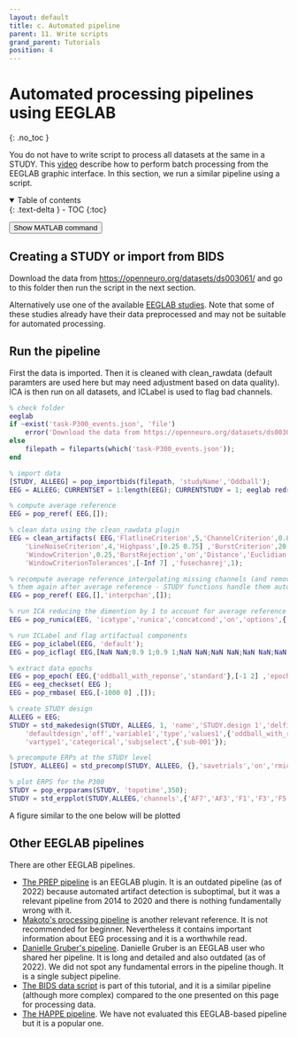 ```yaml
---
layout: default
title: c. Automated pipeline
parent: 11. Write scripts
grand_parent: Tutorials 
position: 4
---
```

Automated processing pipelines using EEGLAB
=====
{: .no_toc }

You do not have to write script to process all datasets at the same in a STUDY. This [video](https://www.youtube.com/watch?v=-jL3PuHD3aY) describe how to perform batch processing from the EEGLAB graphic interface. In this section, we run a similar pipeline using a script.

<details open markdown="block">
  <summary>
    Table of contents
  </summary>
  {: .text-delta }
- TOC
{:toc}
</details>

<button onclick="showModal(this)" data-command="eeglabp = fileparts(which('eeglab.m')); open(fullfile(eeglabp, 'tutorial_scripts', 'simple_study_pipeline.m'));">Show MATLAB command</button>

Creating a STUDY or import from BIDS
------------------------------------

Download the data from https://openneuro.org/datasets/ds003061/ and go to this folder then run the script in the next section.

Alternatively use one of the available [EEGLAB studies](tutorials/tutorial_data.html). Note that some of these studies already have their data preprocessed and may not be suitable for automated processing.

Run the pipeline
----------------

First the data is imported. Then it is cleaned with clean_rawdata (default paramters are used here but may need adjustment based on data quality). ICA is then run on all datasets, and ICLabel is used to flag bad channels. 

``` matlab
% check folder
eeglab
if ~exist('task-P300_events.json', 'file')
    error('Download the data from https://openneuro.org/datasets/ds003061/ and go to the downloaded folder');
else
    filepath = fileparts(which('task-P300_events.json'));
end

% import data
[STUDY, ALLEEG] = pop_importbids(filepath, 'studyName','Oddball');
EEG = ALLEEG; CURRENTSET = 1:length(EEG); CURRENTSTUDY = 1; eeglab redraw; % redraw EEGLAB interface (optional)

% compute average reference
EEG = pop_reref( EEG,[]);

% clean data using the clean_rawdata plugin
EEG = clean_artifacts( EEG,'FlatlineCriterion',5,'ChannelCriterion',0.8, ...
    'LineNoiseCriterion',4,'Highpass',[0.25 0.75] ,'BurstCriterion',20, ...
    'WindowCriterion',0.25,'BurstRejection','on','Distance','Euclidian', ...
    'WindowCriterionTolerances',[-Inf 7] ,'fusechanrej',1);

% recompute average reference interpolating missing channels (and removing
% them again after average reference - STUDY functions handle them automatically)
EEG = pop_reref( EEG,[],'interpchan',[]);

% run ICA reducing the dimention by 1 to account for average reference 
EEG = pop_runica(EEG, 'icatype','runica','concatcond','on','options',{'pca',-1});

% run ICLabel and flag artifactual components
EEG = pop_iclabel(EEG, 'default');
EEG = pop_icflag( EEG,[NaN NaN;0.9 1;0.9 1;NaN NaN;NaN NaN;NaN NaN;NaN NaN]);

% extract data epochs
EEG = pop_epoch( EEG,{'oddball_with_reponse','standard'},[-1 2] ,'epochinfo','yes');
EEG = eeg_checkset( EEG );
EEG = pop_rmbase( EEG,[-1000 0] ,[]);

% create STUDY design
ALLEEG = EEG;
STUDY = std_makedesign(STUDY, ALLEEG, 1, 'name','STUDY.design 1','delfiles','off', ...
    'defaultdesign','off','variable1','type','values1',{'oddball_with_reponse','standard'},...
    'vartype1','categorical','subjselect',{'sub-001'});

% precompute ERPs at the STUDY level
[STUDY, ALLEEG] = std_precomp(STUDY, ALLEEG, {},'savetrials','on','rmicacomps','on','interp','on','recompute','on','erp','on');

% plot ERPS for the P300 
STUDY = pop_erpparams(STUDY, 'topotime',350);
STUDY = std_erpplot(STUDY,ALLEEG,'channels',{'AF7','AF3','F1','F3','F5','F7','FT7','FC5','FC3','FC1','C1','C3','C5','T7','CP5','CP3','CP1','P5','P7','P9','PO7','PO3','O1','Iz','Oz','POz','Pz','CPz','Fpz','Fp2','AF8','AF4','AFz','Fz','F2','F4','F6','F8','FT8','FC6','FC4','FC2','FCz','Cz','C2','C4','C6','T8','TP8','CP6','CP4','CP2','P2','P4','P6','P8','P10','PO8','PO4','O2','EXG1','EXG2','EXG3','EXG4','EXG5','EXG8','Resp'}, 'design', 1);
```

A figure similar to the one below will be plotted


Other EEGLAB pipelines
----------------------

There are other EEGLAB pipelines. 

* [The PREP pipeline](https://vislab.github.io/EEG-Clean-Tools/) is an EEGLAB plugin. It is an outdated pipeline (as of 2022) because automated artifact detection is suboptimal, but it was a relevant pipeline from 2014 to 2020 and there is nothing fundamentally wrong with it.
* [Makoto's processing pipeline](https://sccn.ucsd.edu/wiki/Makoto's_preprocessing_pipeline) is another relevant reference. It is not recommended for beginner. Nevertheless it contains important information about EEG processing and it is a worthwhile read.
* [Danielle Gruber's pipeline](https://medium.datadriveninvestor.com/streamline-your-eeglab-experience-8803c805c5a7). Danielle Gruber is an EEGLAB user who shared her pipeline. It is long and detailed and also outdated (as of 2022). We did not spot any fundamental errors in the pipeline though. It is a single subject pipeline.
* [The BIDS data script](tutorials/11_Scripting/Analyzing_EEG_BIDS_data_in_EEGLAB.html) is part of this tutorial, and it is a similar pipeline (although more complex) compared to the one presented on this page for processing data.
* [The HAPPE pipeline](https://www.frontiersin.org/articles/10.3389/fnins.2018.00097/full). We have not evaluated this EEGLAB-based pipeline but it is a popular one.

